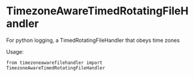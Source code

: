 # TimezoneAwareTimedRotatingFileHandler
For python logging, a TimedRotatingFileHandler that obeys time zones

Usage:

    from timezoneawarefilehandler import TimezoneAwareTimedRotatingFileHandler
    
